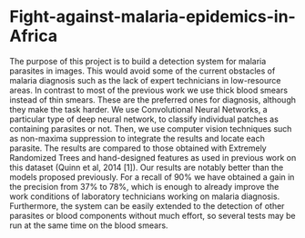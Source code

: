 # Fight-against-malaria-epidemics-in-Africa
The purpose of this project is to build a detection system for malaria parasites in images. This would avoid some of the current obstacles of malaria diagnosis such as the lack of expert technicians in low-resource areas. In contrast to most of the previous work we use thick blood smears instead of thin smears. These are the preferred ones for diagnosis, although they make the task harder. We use Convolutional Neural Networks, a particular type of deep neural network, to classify individual patches as containing parasites or not. Then, we use computer vision techniques such as non-maxima suppression to integrate the results and locate each parasite. The results are compared to those obtained with Extremely Randomized Trees and hand-designed features as used in previous work on this dataset (Quinn et al, 2014 [1]). Our results are notably better than the models proposed previously. For a recall of 90% we have obtained a gain in the precision from 37% to 78%, which is enough to already improve the work conditions of laboratory technicians working on malaria diagnosis. Furthermore, the system can be easily extended to the detection of other parasites or blood components without much effort, so several tests may be run at the same time on the blood smears.
